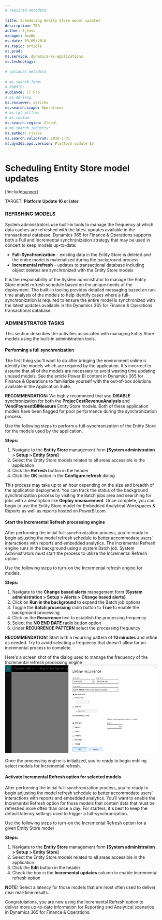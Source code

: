 ```yaml
---
# required metadata

title: Scheduling Entity Store model updates
description: TBD
author: tjvass
manager: AnnBe
ms.date: 03/05/2018
ms.topic: article
ms.prod: 
ms.service: dynamics-ax-applications
ms.technology: 

# optional metadata

# ms.search.form:
# ROBOTS:
audience: IT Pro
# ms.devlang: 
ms.reviewer: sericks
ms.search.scope: Operations
# ms.tgt_pltfrm: 
# ms.custom:
ms.search.region: Global
# ms.search.industry:
ms.author: tjvass
ms.search.validFrom: 2018-3-31 
ms.dyn365.ops.version: Platform update 16
---
```


# Scheduling Entity Store model updates

[!include[banner](../includes/banner.md)]

TARGET:  **Platform Update 16 or later**

### REFRSHING MODELS
System administrators use built-in tools to manage the frequency at which data caches are refreshed with the latest updates available in the transactional database.  Dynamics 365 for Finance & Operations supports both a Full and Incremental synchronization strategy that may be used in concert to keep models up-to-date:
- **Full-Synchronization** - existing data in the Entity Store is deleted and the entire model is materialized during the background process
- **Incremental refresh** - updates to transactional database including object deletes are synchronized with the Entity Store models
	
It is the responsibility of the System administrator to manage the Entity Store model refresh schedule based on the unique needs of the deployment.  The built-in tooling provides detailed messaging based on run-time analysis of the models to help identify cases where a full-synchronization is required to ensure the entire model is synchronized with the latest updates available in the Dynamics 365 for Finance & Operations transactional database.

### ADMINISTRATOR TASKS
This section describes the activities associated with managing Entity Store models using the built-in administration tools.

#### Performing a full synchronization
The first thing you'll want to do after bringing the environment online is identify the models which are required by the application.  It's incorrect to assume that all of the models are necessary to avoid wasting time updating unused models.  See the article Power BI content in Dynamics 365 for Finance & Operations to familiarize yourself with the out-of-box solutions available in the Application Suite.

**RECOMMENDATION:**  We highly recommend that you **DISABLE** synchronization for both the **ProjecCostRevenueAnalysis** and **VendPaymentBIMeasure** Entity Store models.  Both of these application models have been flagged for poor performance during the synchronization process.

Use the following steps to perform a full-synchronization of the Entity Store for the models used by the application.

**Steps:**
1) Navigate to the **Entity Store** management form **[System administration > Setup > Entity Store]**
2) Select the Entity Store models related to all areas accessible in the application
3) Click the **Refresh** button in the header
4) Click the **OK** button in the **Configure refresh** dialog
	
This process may take up to an hour depending on the size and breadth of the application deployment.  You can track the status of the background synchronization process by visiting the Batch jobs area and searching for jobs with a description like **Deploy measurement**.  Once complete, you can begin to use the Entity Store model for Embedded Analytical Workspaces & Reports as well as reports hosted on PowerBI.com.

#### Start the Incremental Refresh processing engine
After performing the initial full-synchronization process, you're ready to begin adjusting the model refresh schedule to better accommodate users' interactions with reports and embedded analytics.  The Incremental Refresh engine runs in the background using a system Batch job.  System Administrators must start the process to utilize the Incremental Refresh option.

Use the following steps to turn-on the Incremental refresh engine for models.

**Steps:**
1) Navigate to the **Change based alerts** management form **[System administration > Setup > Alerts > Change based alerts]**
2) Click on **Run in the background** to expand the Batch job options
3) Toggle the **Batch processing** radio button to **True** to enable the background processing
4) Click on the **Recurrence** text to establish the processing frequency
5) Select the **NO END DATE** radio button option
6) Under **RECURRENCE PATTERN** select the processing frequency

**RECOMMENDATION:**  Start with a recurring pattern of **10 minutes** and refine as needed.  Try to avoid selecting a frequency that doesn't allow for an incremental process to complete.

Here's a screen shot of the dialog used to manage the frequency of the Incremental refresh processing engine
![Define recurrence dialog](media/Schedule-incremental-refresh.png)

Once the processing engine is initialized, you're ready to begin enbling select models for Incremental refresh.


#### Activate Incremental Refresh option for selected models
After performing the initial full-synchronization process, you're ready to begin adjusting the model refresh schedule to better accommodate users' interactions with reports and embedded analytics.  You'll want to enable the Incremental Refresh option for those models that contain data that must be refreshed more often than once a day.  For starters, it's best to keep the default latency settings used to trigger a full-synchronization.

Use the following steps to turn-on the Incremental Refresh option for a given Entity Store model

**Steps:**
1) Navigate to the **Entity Store** management form **[System administration > Setup > Entity Store]**
2) Select the Entity Store models related to all areas accessible in the application
3) Click the **Edit** button in the header
4) Check the box in the **Incremental updates** column to enable Incremental refresh option

**NOTE:**  Select a latency for those models that are most often used to deliver near real-time results.

Congratulations, you are now using the Incremental Refresh option to deliver more up-to-date information for Reporting and Analytical scenarios in Dynamics 365 for Finance & Operations.



